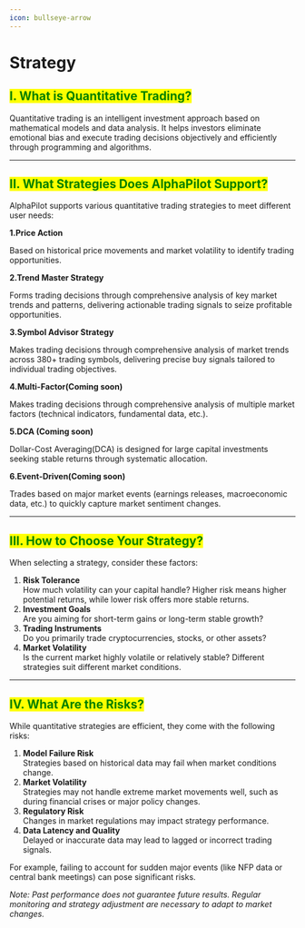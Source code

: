 ```yaml
---
icon: bullseye-arrow
---
```


# Strategy

## <mark style="color:green;">I. What is Quantitative Trading?</mark>

Quantitative trading is an intelligent investment approach based on mathematical models and data analysis. It helps investors eliminate emotional bias and execute trading decisions objectively and efficiently through programming and algorithms.

***

## <mark style="color:green;">II. What Strategies Does AlphaPilot Support?</mark>

AlphaPilot supports various quantitative trading strategies to meet different user needs:

**1.Price Action** &#x20;

Based on historical price movements and market volatility to identify trading opportunities.

**2.Trend Master Strategy**

Forms trading decisions through comprehensive analysis of key market trends and patterns, delivering actionable trading signals to seize profitable opportunities.

**3.Symbol Advisor Strategy**

Makes trading decisions through comprehensive analysis of market trends across 380+ trading symbols, delivering precise buy signals tailored to individual trading objectives.

**4.Multi-Factor(Coming soon)**

Makes trading decisions through comprehensive analysis of multiple market factors (technical indicators, fundamental data, etc.).

**5.DCA (Coming soon)**

Dollar-Cost Averaging(DCA) is designed for large capital investments seeking stable returns through systematic allocation.

**6.Event-Driven(Coming soon)**

Trades based on major market events (earnings releases, macroeconomic data, etc.) to quickly capture market sentiment changes.

***

## <mark style="color:green;">III. How to Choose Your Strategy?</mark>

When selecting a strategy, consider these factors:

1. **Risk Tolerance**\
   How much volatility can your capital handle? Higher risk means higher potential returns, while lower risk offers more stable returns.
2. **Investment Goals**\
   Are you aiming for short-term gains or long-term stable growth?
3. **Trading Instruments**\
   Do you primarily trade cryptocurrencies, stocks, or other assets?
4. **Market Volatility**\
   Is the current market highly volatile or relatively stable? Different strategies suit different market conditions.

***

## <mark style="color:green;">IV. What Are the Risks?</mark>

While quantitative strategies are efficient, they come with the following risks:

1. **Model Failure Risk**\
   Strategies based on historical data may fail when market conditions change.
2. **Market Volatility**\
   Strategies may not handle extreme market movements well, such as during financial crises or major policy changes.
3. **Regulatory Risk**\
   Changes in market regulations may impact strategy performance.
4. **Data Latency and Quality**\
   Delayed or inaccurate data may lead to lagged or incorrect trading signals.

For example, failing to account for sudden major events (like NFP data or central bank meetings) can pose significant risks.

_Note: Past performance does not guarantee future results. Regular monitoring and strategy adjustment are necessary to adapt to market changes._



